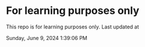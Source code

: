 # For learning purposes only
This repo is for learning purposes only.
Last updated at

Sunday, June 9, 2024 1:39:06 PM

